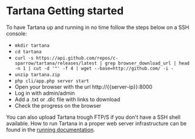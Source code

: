 # Tartana Getting started

To have Tartana up and running in no time follow the steps below on a SSH console:

- `mkdir tartana`
- `cd tartana`
- `curl -s https://api.github.com/repos/c-sparrow/tartana/releases/latest | grep browser_download_url | head -n 1 | cut -d '"' -f 4 | wget --base=http://github.com/ -i -`
- `unzip tartana.zip`
- `php cli/app.php server start`
- Open your browser with the url http://{{server-ip}}:8000
- Log in with admin/admin
- Add a .txt or .dlc file with links to download
- Check the progress on the browser

You can also upload Tartana trough FTP/S if you don't have a SSH shell available. How to run Tartana in a proper web server infrastructure can be found in the [running documentation](running.md).